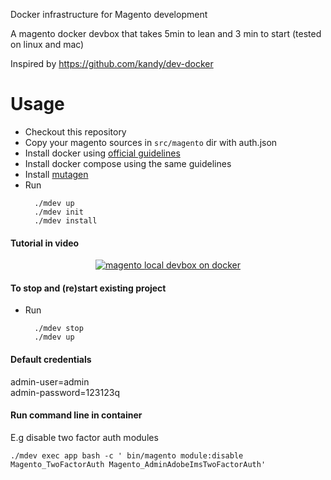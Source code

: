 Docker infrastructure for Magento development

A magento docker devbox that takes 5min to lean and 3 min to start (tested on linux and mac)

Inspired by https://github.com/kandy/dev-docker 

# Usage
- Checkout this repository
- Copy your magento sources in `src/magento` dir with auth.json
- Install docker using [official guidelines](https://docs.docker.com/install/)
- Install docker compose using the same guidelines
- Install [mutagen](https://mutagen.io/documentation/introduction/installation)
- Run 
  ```
    ./mdev up
    ./mdev init
    ./mdev install
  ```

<h4>Tutorial in video </h4>
<div align="center">
  <a href="https://youtu.be/WD4zuprVV-s">
    <img src="https://user-images.githubusercontent.com/3765910/243196278-082abc41-1b92-4ec6-b8df-b1718d74b7ec.png" alt="magento local devbox on docker">
  </a>
</div>
  
#### To stop and (re)start existing project
- Run
  ```
    ./mdev stop
    ./mdev up
  ```

#### Default credentials

  admin-user=admin \
  admin-password=123123q

#### Run command line in container
  E.g disable two factor auth modules
  ```
  ./mdev exec app bash -c ' bin/magento module:disable Magento_TwoFactorAuth Magento_AdminAdobeImsTwoFactorAuth'
  ```

